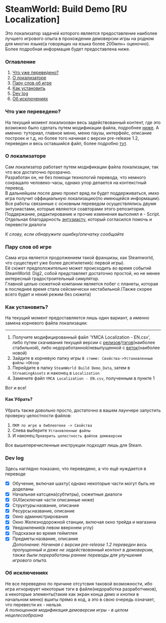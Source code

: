 # SteamWorld: Build Demo [RU Localization]

Это локализатор задачей которого является предоставление наиболее лучшего игрового опыта в прохождении демоверсии игры на родном для многих языке(а говорящих на языка более 200млн+ оценочно).    
Более подробная информация будет предоставлена ниже.

### Оглавление
1. [Что уже переведено?](https://github.com/Mishoron/SWB-Russian#%D1%87%D1%82%D0%BE-%D0%BF%D0%B5%D1%80%D0%B5%D0%B2%D0%B5%D0%B4%D0%B5%D0%BD%D0%BE-%D1%83%D0%B6%D0%B5-%D1%81%D0%B5%D0%B9%D1%87%D0%B0%D1%81)
2. [О локализаторе](https://github.com/Mishoron/SWB-Russian#%D0%BE-%D0%BB%D0%BE%D0%BA%D0%B0%D0%BB%D0%B8%D0%B7%D0%B0%D1%82%D0%BE%D1%80%D0%B5)
3. [Пару слов об игре](https://github.com/Mishoron/SWB-Russian#%D0%BF%D0%B0%D1%80%D1%83-%D1%81%D0%BB%D0%BE%D0%B2-%D0%BE%D0%B1-%D0%B8%D0%B3%D1%80%D0%B5)
4. [Как установить](https://github.com/Mishoron/SWB-Russian#%D0%BA%D0%B0%D0%BA-%D1%83%D1%81%D1%82%D0%B0%D0%BD%D0%BE%D0%B2%D0%B8%D1%82%D1%8C)
5. [Dev log](https://github.com/Mishoron/SWB-Russian#dev-log)
6. [Об исключениях](https://github.com/Mishoron/SWB-Russian#%D0%BE%D0%B1-%D0%B8%D1%81%D0%BA%D0%BB%D1%8E%D1%87%D0%B5%D0%BD%D0%B8%D1%8F%D1%85)

### Что уже переведено?
На текущий момент локализован весь задействованный контент, где это возможно было сделать путем модификации файла, подробнее [ниже](https://github.com/Mishoron/SWB-Russian#об-исключениях).  А именно: туториал, главное меню, меню паузы, интерфейс, описание построек и т.д, но более того начиная с версии pre-release 1.2, переведен и весь оставшийся файл, более подробно [тут](https://github.com/Mishoron/SWB-Russian#dev-log).

### О локализаторе
Сам локализатор работает путем модификации файла локализации, так что все достаточно прозрачно.   
Разработан он, не без помощи технологий перевода, что немного сокращало человеко-часы, однако упор делается на контекстный перевод.   
В дальнейшем после демо проект вряд ли будет поддерживаться, имхо игра получит оффициальную локализацию(по имеющейся информации).   
Все работы связанные с основным переведом осуществлялись двумя энтузиастами, которые являются соавторами этого репозитория.    
Поддержание, редактирование и прочие изменения выполнял я - Script.    
Отдельная благодарность [энтузиасту](https://github.com/duhich167), который согласился помочь и перевести диалоги

*К слову, если обнаружите ошибку/опечатку сообщайте*

### Пару слов об игре
Сама игра является продолжением такой франшизы, как Steamworld, что существует уже более десятилетия(с первой игры).    
Её сюжет предположительно может происходить во время событий SteamWorld: Dig2, собой представляет достаточно простой, но не менее интересный градостроительный симулятор.    
Главной целью сюжетной компании является побег с планеты, которая в последнее время стала сейсмически нестабильной.(Также скорее всего будет и некий режим без сюжета)

### Как установить?
На текущий момент предоставляется лишь один вариант, а именно замена корневого файла локализации:
____
1. Получите модифицированный файл 'YMCA Localization - EN.csv', либо путем скачивания текущей версии с [релизов](https://github.com/Mishoron/SWB-Russian/releases)/[тэгов](https://github.com/Mishoron/SWB-Russian/tags)(наиболее стабильной), либо недоработанной/невыпущенной с [веток](https://github.com/Mishoron/SWB-Russian/branches)(наиболее новой)
2. Зайдите в корневую папку игры `В стиме: Свойства->Установленные файлы->Обзор`
3. Перейдите в папку `SteamWorld Build Demo_Data`, затем в `StreamingAssets` и наконец в `Localization`
4. Замените файл `YMCA Localization - EN.csv`, полученным в пункте 1

Вот и все!      
#### Как Убрать?    
Убрать также довольно просто, достаточно в вашем лаунчере запустить проверку целостности файлов:
1. `ПКМ по игре в библеотеке -> Свойства`
2. Слева выберите `Установленные файлы`
3. И наконец `Проверить целостность файлов демоверсии`

Все вышеперечисленные инструкции подходят лишь для Steam.

### Dev log
Здесь наглядно показано, что переведено, а что ещё нуждается в переводе   
- [x] Обучение, включая шахту( однако некоторые части могут быть не доделаны
- [x] Начальная катсцена(субтитры), сюжетные диалоги
- [x] GUI(исключая части описанные ниже)
- [x] Структуры:название, описание
- [x] Ресурсы:название, описание
- [x] Окно администрирования
- [x] Окно Железнодорожной станции, включая окно трейда и магазина
- [x] Уведомления(в левом вверхнем углу)
- [x] Подсказки во время геймплея
- [x] Предметы:название, описание  
*Дополнение: Начиная с версии pre-release 1.2 переведен весь пропущенный и даже не задействованный контент в демоверсии, также были переработаны ранние переводы для улучшения игрового опыта.*
### Об исключениях
Не все переведено по причине отсутсвия таковой возможности, ибо игра игнорирует некоторые тэги в файле(недоработка разработчиков), а некоторые элементы(такие как экран конца демо и кнопки в начальном меню) вшиты прямо в код, а это в свою очередь означает, что перевести их - нельзя.   
*А полноценная модификация демоверсии игры - в целом нецелесообразна*      
